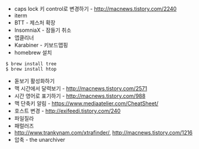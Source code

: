 - caps lock 키 control로 변경하기 - http://macnews.tistory.com/2240
- iterm
- BTT - 제스처 확장
- InsomniaX - 잠들기 취소
- 앱클리너
- Karabiner - 키보드맵핑
- homebrew 설치
```
$ brew install tree
$ brew install htop
```
- 돋보기 활성화하기
- 맥 시간에서 달력보기 - http://macnews.tistory.com/2571
- 시간 영어로 표기하기 - http://macnews.tistory.com/988
- 맥 단축키 알림 - https://www.mediaatelier.com/CheatSheet/
- 호스트 변경 - http://exifeedi.tistory.com/240
- 파일질라
- 패럴러즈
- http://www.trankynam.com/xtrafinder/, http://macnews.tistory.com/1216
- 압축 - the unarchiver
